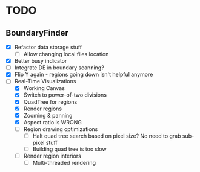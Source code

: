 # TODO

## BoundaryFinder

- [x] Refactor data storage stuff
  - [ ] Allow changing local files location 
- [x] Better busy indicator
- [ ] Integrate DE in boundary scanning?
- [x] Flip Y again - regions going down isn't helpful anymore
- [ ] Real-Time Visualizations
  - [x] Working Canvas
  - [x] Switch to power-of-two divisions
  - [x] QuadTree for regions
  - [x] Render regions
  - [x] Zooming & panning
  - [x] Aspect ratio is WRONG
  - [ ] Region drawing optimizations
    - [ ] Halt quad tree search based on pixel size? No need to grab sub-pixel stuff
    - [ ] Building quad tree is too slow
  - [ ] Render region interiors
    - [ ] Multi-threaded rendering
